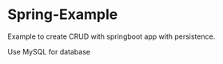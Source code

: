 # Spring-Example

Example to create CRUD with springboot app with persistence.

Use MySQL for database

